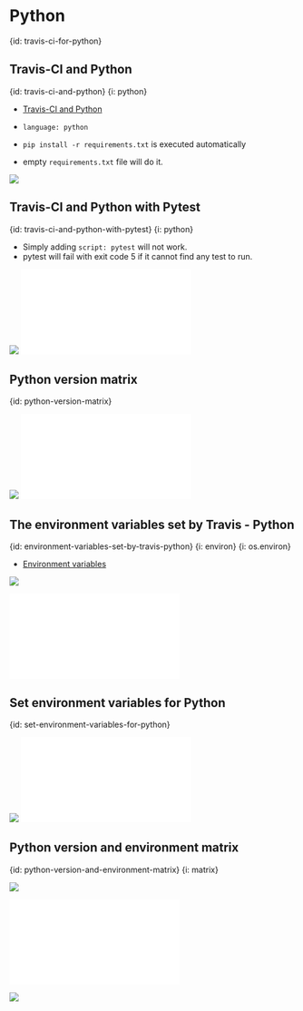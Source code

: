 # Python
{id: travis-ci-for-python}

## Travis-CI and Python
{id: travis-ci-and-python}
{i: python}

* [Travis-CI and Python](https://docs.travis-ci.com/user/languages/python/)

* `language: python`
* `pip install -r requirements.txt` is executed automatically
* empty `requirements.txt` file will do it.

![](examples/python-plain/.travis.yml)

## Travis-CI and Python with Pytest
{id: travis-ci-and-python-with-pytest}
{i: python}

* Simply adding `script: pytest` will not work.
* pytest will fail with exit code 5 if it cannot find any test to run.

![](examples/python-pytest/.travis.yml)
![](examples/python-pytest/test_python.py)

## Python version matrix
{id: python-version-matrix}

![](examples/python-version-matrix/.travis.yml)
![](examples/python-version-matrix/test_python.py)

## The environment variables set by Travis - Python
{id: environment-variables-set-by-travis-python}
{i: environ}
{i: os.environ}

* [Environment variables](https://docs.travis-ci.com/user/environment-variables/)

![](examples/python-environment-variables/.travis.yml)

![](examples/python-environment-variables/test_python.py)

## Set environment variables for Python
{id: set-environment-variables-for-python}

![](examples/python-set-environment-variables/.travis.yml)
![](examples/python-set-environment-variables/test_python.py)

## Python version and environment matrix
{id: python-version-and-environment-matrix}
{i: matrix}

![](examples/python-env-version-matrix/.travis.yml)

![](examples/python-env-version-matrix/test_python.py)

![](examples/python-env-version-matrix/pytest.ini)


